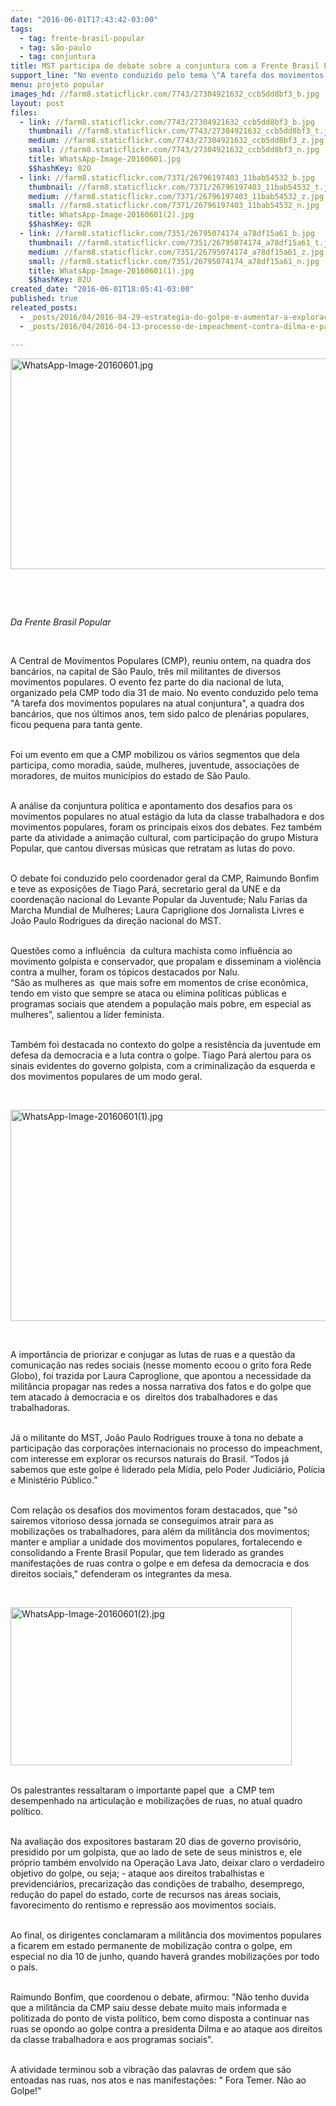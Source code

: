 ```yaml
---
date: "2016-06-01T17:43:42-03:00"
tags:
  - tag: frente-brasil-popular
  - tag: são-paulo
  - tag: conjuntura
title: MST participa de debate sobre a conjuntura com a Frente Brasil Popular em São Paulo
support_line: "No evento conduzido pelo tema \"A tarefa dos movimentos populares na atual conjuntura\", a quadra dos bancários, que tem sido palco de plenárias populares, ficou pequena para tanta gente."
menu: projeto popular
images_hd: //farm8.staticflickr.com/7743/27304921632_ccb5dd8bf3_b.jpg
layout: post
files:
  - link: //farm8.staticflickr.com/7743/27304921632_ccb5dd8bf3_b.jpg
    thumbnail: //farm8.staticflickr.com/7743/27304921632_ccb5dd8bf3_t.jpg
    medium: //farm8.staticflickr.com/7743/27304921632_ccb5dd8bf3_z.jpg
    small: //farm8.staticflickr.com/7743/27304921632_ccb5dd8bf3_n.jpg
    title: WhatsApp-Image-20160601.jpg
    $$hashKey: 02O
  - link: //farm8.staticflickr.com/7371/26796197403_11bab54532_b.jpg
    thumbnail: //farm8.staticflickr.com/7371/26796197403_11bab54532_t.jpg
    medium: //farm8.staticflickr.com/7371/26796197403_11bab54532_z.jpg
    small: //farm8.staticflickr.com/7371/26796197403_11bab54532_n.jpg
    title: WhatsApp-Image-20160601(2).jpg
    $$hashKey: 02R
  - link: //farm8.staticflickr.com/7351/26795074174_a78df15a61_b.jpg
    thumbnail: //farm8.staticflickr.com/7351/26795074174_a78df15a61_t.jpg
    medium: //farm8.staticflickr.com/7351/26795074174_a78df15a61_z.jpg
    small: //farm8.staticflickr.com/7351/26795074174_a78df15a61_n.jpg
    title: WhatsApp-Image-20160601(1).jpg
    $$hashKey: 02U
created_date: "2016-06-01T18:05:41-03:00"
published: true
releated_posts:
  - _posts/2016/04/2016-04-29-estrategia-do-golpe-e-aumentar-a-exploracao-dos-trabalhadores-afirma-stedile.md
  - _posts/2016/04/2016-04-13-processo-de-impeachment-contra-dilma-e-patetico-afirma-procurador-da-republica.md

---
```

<p><img alt="WhatsApp-Image-20160601.jpg" height="337" src="//farm8.staticflickr.com/7743/27304921632_ccb5dd8bf3_b.jpg" width="600" /></p>

<p>&nbsp;</p>

<p>&nbsp;</p>

<p><em>Da Frente Brasil Popular</em></p>

<p>&nbsp;</p>

<p>A Central de Movimentos Populares (CMP), reuniu ontem, na quadra dos banc&aacute;rios, na capital de S&atilde;o Paulo, tr&ecirc;s mil militantes de diversos movimentos populares. O evento fez parte do dia nacional de luta, organizado pela CMP todo dia 31 de maio. No evento conduzido pelo tema &quot;A tarefa dos movimentos populares na atual conjuntura&quot;, a quadra dos banc&aacute;rios, que nos &uacute;ltimos anos, tem sido palco de plen&aacute;rias populares, ficou pequena para tanta gente.</p>

<p><br />
Foi um evento em que a CMP mobilizou os v&aacute;rios segmentos que dela participa, como moradia, sa&uacute;de, mulheres, juventude, associa&ccedil;&otilde;es de moradores, de muitos munic&iacute;pios do estado de S&atilde;o Paulo.</p>

<p><br />
A an&aacute;lise da conjuntura pol&iacute;tica e apontamento dos desafios para os movimentos populares no atual est&aacute;gio da luta da classe trabalhadora e dos movimentos populares, foram os principais eixos dos debates. Fez tamb&eacute;m parte da atividade a anima&ccedil;&atilde;o cultural, com participa&ccedil;&atilde;o do grupo Mistura Popular, que cantou diversas m&uacute;sicas que retratam as lutas do povo.</p>

<p><br />
O debate foi conduzido pelo coordenador geral da CMP, Raimundo Bonfim e teve as exposi&ccedil;&otilde;es de Tiago Par&aacute;, secretario geral da UNE e da coordena&ccedil;&atilde;o nacional do Levante Popular da Juventude; Nalu Farias da Marcha Mundial de Mulheres; Laura Capriglione dos Jornalista Livres e Jo&atilde;o Paulo Rodrigues da dire&ccedil;&atilde;o nacional do MST.</p>

<p><br />
Quest&otilde;es como a influ&ecirc;ncia&nbsp; da cultura machista como influ&ecirc;ncia ao movimento golpista e conservador, que propalam e disseminam a viol&ecirc;ncia contra a mulher, foram os t&oacute;picos destacados por Nalu.<br />
&ldquo;S&atilde;o as mulheres as&nbsp; que mais sofre em momentos de crise econ&ocirc;mica, tendo em visto que sempre se ataca ou elimina pol&iacute;ticas p&uacute;blicas e programas sociais que atendem a popula&ccedil;&atilde;o mais pobre, em especial as mulheres&rdquo;, salientou a l&iacute;der feminista.</p>

<p><br />
Tamb&eacute;m foi destacada no contexto do golpe a resist&ecirc;ncia da juventude em defesa da democracia e a luta contra o golpe. Tiago Par&aacute; alertou para os sinais evidentes do governo golpista, com a criminaliza&ccedil;&atilde;o da esquerda e dos movimentos populares de um modo geral.</p>

<p>&nbsp;</p>

<p><img alt="WhatsApp-Image-20160601(1).jpg" height="338" src="//farm8.staticflickr.com/7351/26795074174_a78df15a61_b.jpg" width="600" /></p>

<p>&nbsp;</p>

<p>A import&acirc;ncia de priorizar e conjugar as lutas de ruas e a quest&atilde;o da comunica&ccedil;&atilde;o nas redes sociais (nesse momento ecoou o grito fora Rede Globo), foi trazida por Laura Caproglione, que apontou a necessidade da milit&acirc;ncia propagar nas redes a nossa narrativa dos fatos e do golpe que tem atacado &agrave; democracia e os&nbsp; direitos dos trabalhadores e das trabalhadoras.</p>

<p><br />
J&aacute; o militante do MST, Jo&atilde;o Paulo Rodrigues trouxe &agrave; tona no debate a participa&ccedil;&atilde;o das corpora&ccedil;&otilde;es internacionais no processo do impeachment, com interesse em explorar os recursos naturais do Brasil. &ldquo;Todos j&aacute; sabemos que este golpe &eacute; liderado pela M&iacute;dia, pelo Poder Judici&aacute;rio, Pol&iacute;cia e Minist&eacute;rio P&uacute;blico.&rdquo;</p>

<p><br />
Com rela&ccedil;&atilde;o os desafios dos movimentos foram destacados, que &quot;s&oacute; sairemos vitorioso dessa jornada se conseguimos atrair para as mobiliza&ccedil;&otilde;es os trabalhadores, para al&eacute;m da milit&acirc;ncia dos movimentos; manter e ampliar a unidade dos movimentos populares, fortalecendo e consolidando a Frente Brasil Popular, que tem liderado as grandes manifesta&ccedil;&otilde;es de ruas contra o golpe e em defesa da democracia e dos direitos sociais,&quot; defenderam os integrantes da mesa.</p>

<p>&nbsp;</p>

<p><img alt="WhatsApp-Image-20160601(2).jpg" height="253" src="//farm8.staticflickr.com/7371/26796197403_11bab54532_b.jpg" width="450" /></p>

<p><br />
Os palestrantes ressaltaram o importante papel que&nbsp; a CMP tem desempenhado na articula&ccedil;&atilde;o e mobiliza&ccedil;&otilde;es de ruas, no atual quadro pol&iacute;tico.</p>

<p><br />
Na avalia&ccedil;&atilde;o dos expositores bastaram 20 dias de governo provis&oacute;rio, presidido por um golpista, que ao lado de sete de seus ministros e, ele pr&oacute;prio tamb&eacute;m envolvido na Opera&ccedil;&atilde;o Lava Jato, deixar claro o verdadeiro objetivo do golpe, ou seja; - ataque aos direitos trabalhistas e previdenci&aacute;rios, precariza&ccedil;&atilde;o das condi&ccedil;&otilde;es de trabalho, desemprego, redu&ccedil;&atilde;o do papel do estado, corte de recursos nas &aacute;reas sociais, favorecimento do rentismo e repress&atilde;o aos movimentos sociais.</p>

<p><br />
Ao final, os dirigentes conclamaram a milit&acirc;ncia dos movimentos populares a ficarem em estado permanente de mobiliza&ccedil;&atilde;o contra o golpe, em especial no dia 10 de junho, quando haver&aacute; grandes mobiliza&ccedil;&otilde;es por todo o pa&iacute;s.</p>

<p><br />
Raimundo Bonfim, que coordenou o debate, afirmou: &quot;N&atilde;o tenho duvida que a milit&acirc;ncia da CMP saiu desse debate muito mais informada e politizada do ponto de vista pol&iacute;tico, bem como disposta a continuar nas ruas se opondo ao golpe contra a presidenta Dilma e ao ataque aos direitos da classe trabalhadora e aos programas sociais&quot;.</p>

<p><br />
A atividade terminou sob a vibra&ccedil;&atilde;o das palavras de ordem que s&atilde;o entoadas nas ruas, nos atos e nas manifesta&ccedil;&otilde;es: &quot; Fora Temer. N&atilde;o ao Golpe!&quot;</p>
